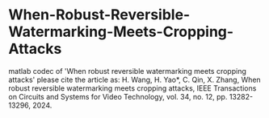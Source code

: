 # When-Robust-Reversible-Watermarking-Meets-Cropping-Attacks

matlab codec of 'When robust reversible watermarking meets cropping attacks'
please cite the article as: H. Wang, H. Yao*, C. Qin, X. Zhang, When robust reversible watermarking meets cropping attacks, IEEE Transactions on Circuits and Systems for Video Technology, vol. 34, no. 12, pp. 13282-13296, 2024.
